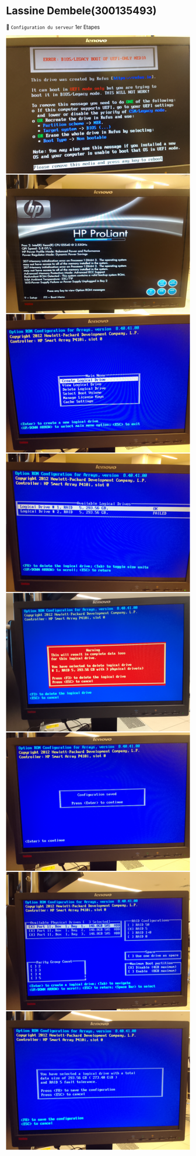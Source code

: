 # Lassine Dembele(300135493)

:pushpin: `Configuration du serveur` 1er Etapes

<img src=images/IMG_20230517_170811.jpg width='' height='' > </img>
<img src=images/IMG_20230517_195730.jpg width='' height='' > </img>
<img src=images/IMG_20230517_182335.jpg width='' height='' > </img>
<img src=images/IMG_20230517_182355.jpg width='' height='' > </img>
<img src=images/IMG_20230517_182410.jpg width='' height='' > </img>
<img src=images/IMG_20230517_182448.jpg width='' height='' > </img>
<img src=images/IMG_20230517_182430.jpg width='' height='' > </img>
<img src=images/IMG_20230517_182439.jpg width='' height='' > </img>
